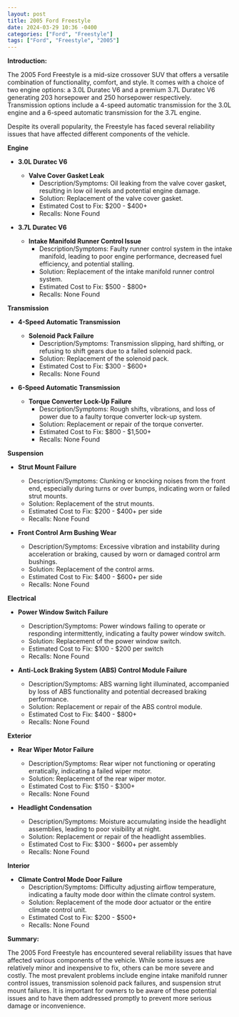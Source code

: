 ```yaml
---
layout: post
title: 2005 Ford Freestyle
date: 2024-03-29 10:36 -0400
categories: ["Ford", "Freestyle"]
tags: ["Ford", "Freestyle", "2005"]
---
```

**Introduction:**

The 2005 Ford Freestyle is a mid-size crossover SUV that offers a versatile combination of functionality, comfort, and style. It comes with a choice of two engine options: a 3.0L Duratec V6 and a premium 3.7L Duratec V6 generating 203 horsepower and 250 horsepower respectively. Transmission options include a 4-speed automatic transmission for the 3.0L engine and a 6-speed automatic transmission for the 3.7L engine.

Despite its overall popularity, the Freestyle has faced several reliability issues that have affected different components of the vehicle.

**Engine**

- **3.0L Duratec V6**

    - **Valve Cover Gasket Leak**
        - Description/Symptoms: Oil leaking from the valve cover gasket, resulting in low oil levels and potential engine damage.
        - Solution: Replacement of the valve cover gasket.
        - Estimated Cost to Fix: $200 - $400+
        - Recalls: None Found

- **3.7L Duratec V6**

    - **Intake Manifold Runner Control Issue**
        - Description/Symptoms: Faulty runner control system in the intake manifold, leading to poor engine performance, decreased fuel efficiency, and potential stalling.
        - Solution: Replacement of the intake manifold runner control system.
        - Estimated Cost to Fix: $500 - $800+
        - Recalls: None Found

**Transmission**

- **4-Speed Automatic Transmission**

    - **Solenoid Pack Failure**
        - Description/Symptoms: Transmission slipping, hard shifting, or refusing to shift gears due to a failed solenoid pack.
        - Solution: Replacement of the solenoid pack.
        - Estimated Cost to Fix: $300 - $600+
        - Recalls: None Found

- **6-Speed Automatic Transmission**

    - **Torque Converter Lock-Up Failure**
        - Description/Symptoms: Rough shifts, vibrations, and loss of power due to a faulty torque converter lock-up system.
        - Solution: Replacement or repair of the torque converter.
        - Estimated Cost to Fix: $800 - $1,500+
        - Recalls: None Found

**Suspension**

- **Strut Mount Failure**
    - Description/Symptoms: Clunking or knocking noises from the front end, especially during turns or over bumps, indicating worn or failed strut mounts.
    - Solution: Replacement of the strut mounts.
    - Estimated Cost to Fix: $200 - $400+ per side
    - Recalls: None Found

- **Front Control Arm Bushing Wear**
    - Description/Symptoms: Excessive vibration and instability during acceleration or braking, caused by worn or damaged control arm bushings.
    - Solution: Replacement of the control arms.
    - Estimated Cost to Fix: $400 - $600+ per side
    - Recalls: None Found

**Electrical**

- **Power Window Switch Failure**
    - Description/Symptoms: Power windows failing to operate or responding intermittently, indicating a faulty power window switch.
    - Solution: Replacement of the power window switch.
    - Estimated Cost to Fix: $100 - $200 per switch
    - Recalls: None Found

- **Anti-Lock Braking System (ABS) Control Module Failure**
    - Description/Symptoms: ABS warning light illuminated, accompanied by loss of ABS functionality and potential decreased braking performance.
    - Solution: Replacement or repair of the ABS control module.
    - Estimated Cost to Fix: $400 - $800+
    - Recalls: None Found

**Exterior**

- **Rear Wiper Motor Failure**
    - Description/Symptoms: Rear wiper not functioning or operating erratically, indicating a failed wiper motor.
    - Solution: Replacement of the rear wiper motor.
    - Estimated Cost to Fix: $150 - $300+
    - Recalls: None Found

- **Headlight Condensation**
    - Description/Symptoms: Moisture accumulating inside the headlight assemblies, leading to poor visibility at night.
    - Solution: Replacement or repair of the headlight assemblies.
    - Estimated Cost to Fix: $300 - $600+ per assembly
    - Recalls: None Found

**Interior**

- **Climate Control Mode Door Failure**
    - Description/Symptoms: Difficulty adjusting airflow temperature, indicating a faulty mode door within the climate control system.
    - Solution: Replacement of the mode door actuator or the entire climate control unit.
    - Estimated Cost to Fix: $200 - $500+
    - Recalls: None Found

**Summary:**

The 2005 Ford Freestyle has encountered several reliability issues that have affected various components of the vehicle. While some issues are relatively minor and inexpensive to fix, others can be more severe and costly. The most prevalent problems include engine intake manifold runner control issues, transmission solenoid pack failures, and suspension strut mount failures. It is important for owners to be aware of these potential issues and to have them addressed promptly to prevent more serious damage or inconvenience.

